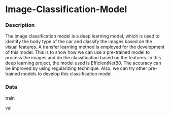 # Image-Classification-Model

### Description

The image classification model is a deep learning model, which is used to identify the body type of the car and classify the images based on the visual features. A transfer learning method is employed for the development of this model. This is to show how we can use a pre-trained model to process the images and do the classification based on the features. In this deep learning project, the model used is EfficientNetB0. The accuracy can be improved by using regularizing technique. Also, we can try other pre-trained models to develop this classification model.

### Data

train

val
